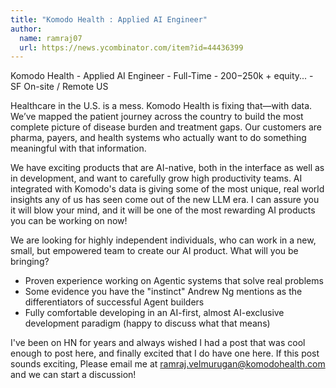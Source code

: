 ```yaml
---
title: "Komodo Health : Applied AI Engineer"
author:
  name: ramraj07
  url: https://news.ycombinator.com/item?id=44436399
---
```


<JobNavigation />

Komodo Health - Applied AI Engineer - Full-Time - $200-$250k + equity... - SF On-site &#x2F; Remote US

Healthcare in the U.S. is a mess. Komodo Health is fixing that—with data. We’ve mapped the patient journey across the country to build the most complete picture of disease burden and treatment gaps. Our customers are pharma, payers, and health systems who actually want to do something meaningful with that information.

We have exciting products that are AI-native, both in the interface as well as in development, and want to carefully grow high productivity teams. AI integrated with Komodo&#x27;s data is giving some of the most unique, real world insights any of us has seen come out of the new LLM era. I can assure you it will blow your mind, and it will be one of the most rewarding AI products you can be working on now!

We are looking for highly independent individuals, who can work in a new, small, but empowered team to create our AI product. What will you be bringing? 
 - Proven experience working on Agentic systems that solve real problems
 - Some evidence you have the &quot;instinct&quot; Andrew Ng mentions as the differentiators of successful Agent builders 
 - Fully comfortable developing in an AI-first, almost AI-exclusive development paradigm (happy to discuss what that means)

I&#x27;ve been on HN for years and always wished I had a post that was cool enough to post here, and finally excited that I do have one here. If this post sounds exciting, Please email me at ramraj.velmurugan@komodohealth.com and we can start a discussion!
<JobApplication />
